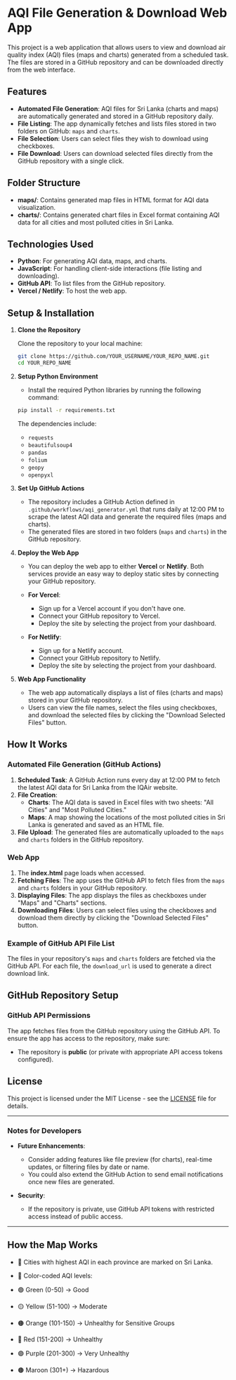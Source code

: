 # AQI File Generation & Download Web App

This project is a web application that allows users to view and download air quality index (AQI) files (maps and charts) generated from a scheduled task. The files are stored in a GitHub repository and can be downloaded directly from the web interface.

## Features
- **Automated File Generation**: AQI files for Sri Lanka (charts and maps) are automatically generated and stored in a GitHub repository daily.
- **File Listing**: The app dynamically fetches and lists files stored in two folders on GitHub: `maps` and `charts`.
- **File Selection**: Users can select files they wish to download using checkboxes.
- **File Download**: Users can download selected files directly from the GitHub repository with a single click.

## Folder Structure

- **maps/**: Contains generated map files in HTML format for AQI data visualization.
- **charts/**: Contains generated chart files in Excel format containing AQI data for all cities and most polluted cities in Sri Lanka.

## Technologies Used

- **Python**: For generating AQI data, maps, and charts.
- **JavaScript**: For handling client-side interactions (file listing and downloading).
- **GitHub API**: To list files from the GitHub repository.
- **Vercel / Netlify**: To host the web app.

## Setup & Installation

1. **Clone the Repository**

   Clone the repository to your local machine:

   ```bash
   git clone https://github.com/YOUR_USERNAME/YOUR_REPO_NAME.git
   cd YOUR_REPO_NAME
   ```

2. **Setup Python Environment**

   - Install the required Python libraries by running the following command:

   ```bash
   pip install -r requirements.txt
   ```

   The dependencies include:
   - `requests`
   - `beautifulsoup4`
   - `pandas`
   - `folium`
   - `geopy`
   - `openpyxl`

3. **Set Up GitHub Actions**

   - The repository includes a GitHub Action defined in `.github/workflows/aqi_generator.yml` that runs daily at 12:00 PM to scrape the latest AQI data and generate the required files (maps and charts).
   - The generated files are stored in two folders (`maps` and `charts`) in the GitHub repository.

4. **Deploy the Web App**

   - You can deploy the web app to either **Vercel** or **Netlify**. Both services provide an easy way to deploy static sites by connecting your GitHub repository.
   
   - **For Vercel**:
     - Sign up for a Vercel account if you don't have one.
     - Connect your GitHub repository to Vercel.
     - Deploy the site by selecting the project from your dashboard.

   - **For Netlify**:
     - Sign up for a Netlify account.
     - Connect your GitHub repository to Netlify.
     - Deploy the site by selecting the project from your dashboard.

5. **Web App Functionality**

   - The web app automatically displays a list of files (charts and maps) stored in your GitHub repository.
   - Users can view the file names, select the files using checkboxes, and download the selected files by clicking the "Download Selected Files" button.

## How It Works

### Automated File Generation (GitHub Actions)

1. **Scheduled Task**: A GitHub Action runs every day at 12:00 PM to fetch the latest AQI data for Sri Lanka from the IQAir website.
2. **File Creation**:
   - **Charts**: The AQI data is saved in Excel files with two sheets: "All Cities" and "Most Polluted Cities."
   - **Maps**: A map showing the locations of the most polluted cities in Sri Lanka is generated and saved as an HTML file.
3. **File Upload**: The generated files are automatically uploaded to the `maps` and `charts` folders in the GitHub repository.

### Web App

1. The **index.html** page loads when accessed.
2. **Fetching Files**: The app uses the GitHub API to fetch files from the `maps` and `charts` folders in your GitHub repository.
3. **Displaying Files**: The app displays the files as checkboxes under "Maps" and "Charts" sections.
4. **Downloading Files**: Users can select files using the checkboxes and download them directly by clicking the "Download Selected Files" button.

### Example of GitHub API File List

The files in your repository's `maps` and `charts` folders are fetched via the GitHub API. For each file, the `download_url` is used to generate a direct download link.

## GitHub Repository Setup

### GitHub API Permissions

The app fetches files from the GitHub repository using the GitHub API. To ensure the app has access to the repository, make sure:

- The repository is **public** (or private with appropriate API access tokens configured).
  
## License

This project is licensed under the MIT License - see the [LICENSE](LICENSE) file for details.

---

### Notes for Developers

- **Future Enhancements**:
  - Consider adding features like file preview (for charts), real-time updates, or filtering files by date or name.
  - You could also extend the GitHub Action to send email notifications once new files are generated.
  
- **Security**:
  - If the repository is private, use GitHub API tokens with restricted access instead of public access.

---

## How the Map Works

- 📍 Cities with highest AQI in each province are marked on Sri Lanka.
- 🎨 Color-coded AQI levels:

- 🟢 Green (0-50) → Good
- 🟡 Yellow (51-100) → Moderate
- 🟠 Orange (101-150) → Unhealthy for Sensitive Groups
- 🔴 Red (151-200) → Unhealthy
- 🟣 Purple (201-300) → Very Unhealthy
- 🟤 Maroon (301+) → Hazardous
